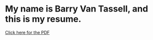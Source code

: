 # My name is Barry Van Tassell, and this is my resume.

[Click here for the PDF](https://yakbarber.github.com/resume/master/resume.pdf)
